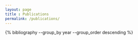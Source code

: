 ```yaml
---
layout: page
title : Publications
permalink: /publications/
---
```


{% bibliography --group_by year --group_order descending %}
